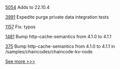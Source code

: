 
[5054](https://github.com/hyperledger/besu/pull/5054) Adds to 22.10.4

[3991](https://github.com/hyperledger/fabric/pull/3991) Expedite purge private data integration tests

[1157](https://github.com/hyperledger/solang/pull/1157) Fix: typos

[1481](https://github.com/hyperledger/caliper/pull/1481) Bump http-cache-semantics from 4.1.0 to 4.1.1

[375](https://github.com/hyperledger-labs/fablo/pull/375) Bump http-cache-semantics from 4.1.0 to 4.1.1 in /samples/chaincodes/chaincode-kv-node


[See more >>>](https://start-here.hyperledger.org/pull-requests)
